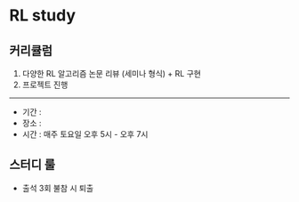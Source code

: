 # RL study

## 커리큘럼
1. 다양한 RL 알고리즘 논문 리뷰 (세미나 형식) + RL 구현
2. 프로젝트 진행

--------------------------------

* 기간 : 
* 장소 : 
* 시간 : 매주 토요일 오후 5시 - 오후 7시

## 스터디 룰

* 출석 3회 불참 시 퇴출
